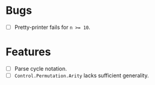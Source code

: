 # Bugs
- [ ] Pretty-printer fails for `n >= 10`.
# Features
- [ ] Parse cycle notation.
- [ ] `Control.Permutation.Arity` lacks sufficient generality.

